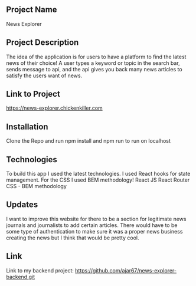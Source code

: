 ## Project Name
News Explorer

## Project Description
The idea of the application is for users to have a platform to find the latest news of their choice! A user types a keyword or topic in the search bar, sends message to api, and the api gives you back many news articles to satisfy the users want of news. 

## Link to Project
https://news-explorer.chickenkiller.com

## Installation
Clone the Repo and run npm install and npm run to run on localhost

## Technologies
To build this app I used the latest technologies. I used React hooks for state management. For the CSS I used BEM methodology!
React JS
React Router
CSS - BEM methodology

## Updates
I want to improve this website for there to be a section for legitimate news journals and journalists to add certain articles. There would have to be some type of authentication to make sure it was a proper news business creating the news but I think that would be pretty cool.

## Link
Link to my backend project: https://github.com/ajar67/news-explorer-backend.git
